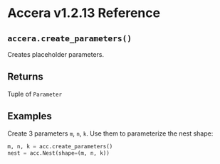 [//]: # (Project: Accera)
[//]: # (Version: v1.2.13)

# Accera v1.2.13 Reference

## `accera.create_parameters()`
Creates placeholder parameters.

## Returns
Tuple of `Parameter`

## Examples

Create 3 parameters `m`, `n`, `k`. Use them to parameterize the nest shape:

```python
m, n, k = acc.create_parameters()
nest = acc.Nest(shape=(m, n, k))
```

<div style="page-break-after: always;"></div>


